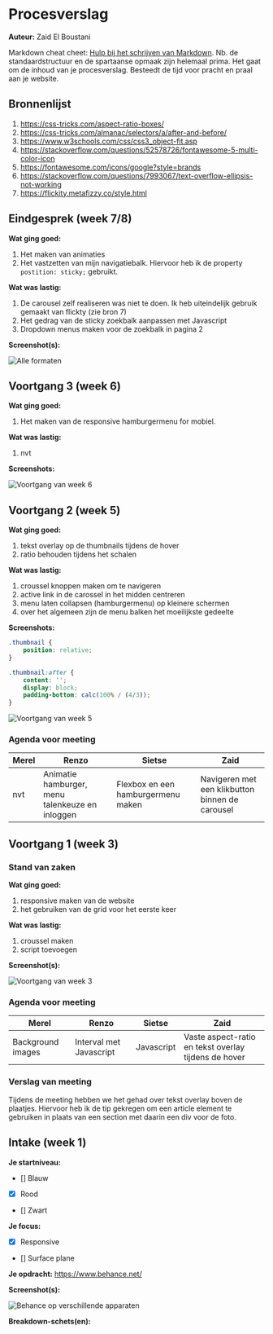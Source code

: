# Procesverslag

**Auteur:** Zaid El Boustani

Markdown cheat cheet: [Hulp bij het schrijven van Markdown](https://github.com/adam-p/markdown-here/wiki/Markdown-Cheatsheet). Nb. de standaardstructuur en de spartaanse opmaak zijn helemaal prima. Het gaat om de inhoud van je procesverslag. Besteedt de tijd voor pracht en praal aan je website.

## Bronnenlijst

1. https://css-tricks.com/aspect-ratio-boxes/
1. https://css-tricks.com/almanac/selectors/a/after-and-before/
1. https://www.w3schools.com/css/css3_object-fit.asp
1. https://stackoverflow.com/questions/52578726/fontawesome-5-multi-color-icon
1. https://fontawesome.com/icons/google?style=brands
1. https://stackoverflow.com/questions/7993067/text-overflow-ellipsis-not-working
1. https://flickity.metafizzy.co/style.html

## Eindgesprek (week 7/8)

**Wat ging goed:**

1. Het maken van animaties
1. Het vastzetten van mijn navigatiebalk. Hiervoor heb ik de property `postition: sticky;` gebruikt.

**Wat was lastig:**

1. De carousel zelf realiseren was niet te doen. Ik heb uiteindelijk gebruik gemaakt van flickty (zie bron 7)
1. Het gedrag van de sticky zoekbalk aanpassen met Javascript
1. Dropdown menus maken voor de zoekbalk in pagina 2

**Screenshot(s):**

![Alle formaten](screenshots/final.png "Eindresultaat op verschillende apparaten")

<!-- ![Laptop](screenshots/final-laptop.png "Eindresultaat op de laptop")
![Laptop](screenshots/final-laptop-pagina2.png "Eindresultaat op de laptop - tweede pagina")
![tablet](screenshots/final-tablet.png "Eindresultaat op de tablet")
![mobiel](screenshots/final-mobiel.png "Eindresultaat op de mobiel") -->

## Voortgang 3 (week 6)

**Wat ging goed:**

1. Het maken van de responsive hamburgermenu for mobiel.

**Wat was lastig:**

1. nvt

**Screenshots:**

![Voortgang van week 6](screenshots/menu-2.0.png "Voortgang van week 6")

## Voortgang 2 (week 5)

**Wat ging goed:**

1. tekst overlay op de thumbnails tijdens de hover
1. ratio behouden tijdens het schalen

**Wat was lastig:**

1. croussel knoppen maken om te navigeren
1. active link in de carossel in het midden centreren
1. menu laten collapsen (hamburgermenu) op kleinere schermen
1. over het algemeen zijn de menu balken het moeilijkste gedeelte

**Screenshots:**

```CSS
.thumbnail {
    position: relative;
}

.thumbnail:after {
    content: '';
    display: block;
    padding-bottom: calc(100% / (4/3));
}
```

![Voortgang van week 5](screenshots/voortgang2.png "Voortgang van week 5")

### Agenda voor meeting

| Merel | Renzo                                           | Sietse                             | Zaid                                            |
| ----- | ----------------------------------------------- | ---------------------------------- | ----------------------------------------------- |
| nvt   | Animatie hamburger, menu talenkeuze en inloggen | Flexbox en een hamburgermenu maken | Navigeren met een klikbutton binnen de carousel |

## Voortgang 1 (week 3)

### Stand van zaken

**Wat ging goed:**

1. responsive maken van de website
1. het gebruiken van de grid voor het eerste keer

**Wat was lastig:**

1. croussel maken
1. script toevoegen

**Screenshot(s):**

![Voortgang van week 3](screenshots/voortgang1.png "Voortgang week 3")

### Agenda voor meeting

| Merel             | Renzo                   | Sietse     | Zaid                                                 |
| ----------------- | ----------------------- | ---------- | ---------------------------------------------------- |
| Background images | Interval met Javascript | Javascript | Vaste aspect-ratio en tekst overlay tijdens de hover |

### Verslag van meeting

Tijdens de meeting hebben we het gehad over tekst overlay boven de plaatjes. Hiervoor heb ik de tip gekregen om een article element te gebruiken in plaats van een section met daarin een div voor de foto.

## Intake (week 1)

**Je startniveau:**

- [] Blauw
- [x] Rood
- [] Zwart

**Je focus:**

- [x] Responsive
- [] Surface plane

**Je opdracht:**
https://www.behance.net/

**Screenshot(s):**

![Behance op verschillende apparaten](screenshots/desktop-to-mobile.png "Behance website")

<!-- ![Behance op mobiel formaat](screenshots/iphone.png "Mobiel formaat")
![Behance op tablet formaat](screenshots/ipad.png "Tablet formaat")
![Behance op desktop formaat](screenshots/laptop.png "Laptop formaat") -->

**Breakdown-schets(en):**


